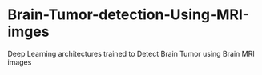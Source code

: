 # Brain-Tumor-detection-Using-MRI-imges
Deep Learning architectures trained to Detect Brain Tumor using Brain MRI images
